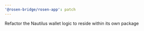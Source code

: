 ```yaml
---
'@rosen-bridge/rosen-app': patch
---
```


Refactor the Nautilus wallet logic to reside within its own package
